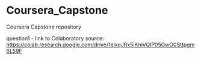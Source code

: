 # Coursera_Capstone
Coursera Capstone repository

question1 - link to Colaboratory source: https://colab.research.google.com/drive/1eixqJRx5iKmVQIP05GwO0Sttpgm6L59F

